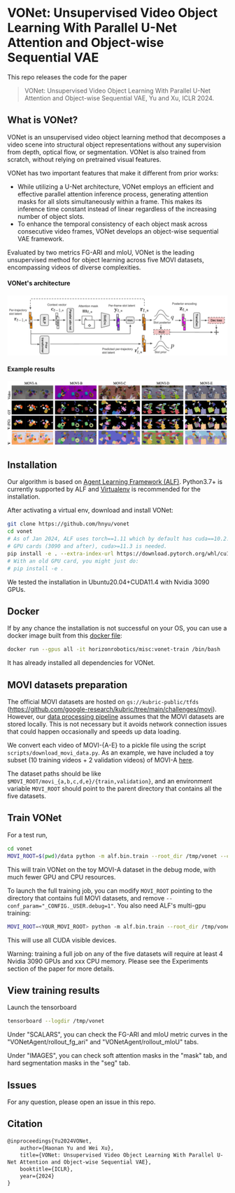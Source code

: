 # VONet: Unsupervised Video Object Learning With Parallel U-Net Attention and Object-wise Sequential VAE

This repo releases the code for the paper

> VONet: Unsupervised Video Object Learning With Parallel U-Net Attention and Object-wise Sequential VAE, Yu and Xu, ICLR 2024.

## What is VONet?

VONet is an unsupervised video object learning method that decomposes a video scene
into structural object representations without any supervision from depth, optical flow,
or segmentation. VONet is also trained from scratch, without relying on pretrained visual
features.

VONet has two important features that make it different from prior works:
- While utilizing a U-Net architecture, VONet employs an efficient and effective parallel attention inference process, generating attention masks for
all slots simultaneously within a frame. This makes its inference time constant instead of linear regardless of
the increasing number of object slots.
- To enhance the temporal consistency of each object mask across consecutive video frames, VONet develops an object-wise sequential VAE framework.

Evaluated by two metrics FG-ARI and mIoU, VONet is the leading unsupervised method for object learning across five MOVI datasets, encompassing videos of diverse complexities.


#### VONet's architecture
![VONet's architecture](images/vonet_architecture.png)

#### Example results
![Results](images/results.png)


## Installation

Our algorithm is based on [Agent Learning Framework (ALF)](https://github.com/HorizonRobotics/alf). Python3.7+ is currently supported by ALF and [Virtualenv](https://virtualenv.pypa.io/en/latest/) is recommended for the installation.

After activating a virtual env, download and install VONet:

```bash
git clone https://github.com/hnyu/vonet
cd vonet
# As of Jan 2024, ALF uses torch==1.11 which by default has cuda==10.2. For recent
# GPU cards (3090 and after), cuda>=11.3 is needed.
pip install -e . --extra-index-url https://download.pytorch.org/whl/cu113
# With an old GPU card, you might just do:
# pip install -e .
```

We tested the installation in Ubuntu20.04+CUDA11.4 with Nvidia 3090 GPUs.

## Docker

If by any chance the installation is not successful on your OS, you can use a
docker image built from this [docker file](docker/Dockerfile):

```bash
docker run --gpus all -it horizonrobotics/misc:vonet-train /bin/bash
```

It has already installed all dependencies for VONet.

## MOVI datasets preparation

The official MOVI datasets are hosted on `gs://kubric-public/tfds` (https://github.com/google-research/kubric/tree/main/challenges/movi). However, our [data processing pipeline](vonet/movi.py) assumes that
the MOVI datasets are stored locally. This is not necessary but it avoids network
connection issues that could happen occasionally and speeds up data loading.

We convert each video of MOVI-{A-E} to a pickle file using the script `scripts/download_movi_data.py`.
As an example, we have included a toy subset (10 training videos + 2 validation videos)
of MOVI-A [here](data/movi_a).

The dataset paths should be like `$MOVI_ROOT/movi_{a,b,c,d,e}/{train,validation}`,
and an environment variable `MOVI_ROOT` should point to the parent directory that
contains all the five datasets.

## Train VONet

For a test run,

```bash
cd vonet
MOVI_ROOT=$(pwd)/data python -m alf.bin.train --root_dir /tmp/vonet --conf vonet/confs/movi_a_exp_conf.py --conf_param="_CONFIG._USER.debug=1"
```

This will train VONet on the toy MOVI-A dataset in the debug mode, with much fewer GPU and CPU resources.

To launch the full training job, you can modify `MOVI_ROOT` pointing to the directory that
contains full MOVI datasets, and remove `--conf_param="_CONFIG._USER.debug=1"`. You also need ALF's multi-gpu training:

```bash
MOVI_ROOT=<YOUR_MOVI_ROOT> python -m alf.bin.train --root_dir /tmp/vonet --conf vonet/confs/movi_a_exp_conf.py --distributed multi-gpu
```

This will use all CUDA visible devices.

Warning: training a full job on any of the five datasets will require at least 4 Nvidia 3090 GPUs and xxx CPU memory. Please
see the Experiments section of the paper for more details.

## View training results

Launch the tensorboard

```bash
tensorboard --logdir /tmp/vonet
```

Under "SCALARS", you can check the FG-ARI and mIoU metric curves in the
"VONetAgent/rollout_fg_ari" and "VONetAgent/rollout_mIoU" tabs.

Under "IMAGES", you can check soft attention masks in the "mask" tab, and
hard segmentation masks in the "seg" tab.

## Issues
For any question, please open an issue in this repo.

## Citation
```
@inproceedings{Yu2024VONet,
    author={Haonan Yu and Wei Xu},
    title={VONet: Unsupervised Video Object Learning With Parallel U-Net Attention and Object-wise Sequential VAE},
    booktitle={ICLR},
    year={2024}
}
```